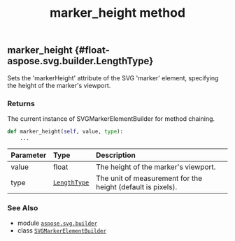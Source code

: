 ﻿---
title: marker_height method
second_title: Aspose.SVG for Python via .NET API References
description: 
type: docs
weight: 50
url: /python-net/aspose.svg.builder/svgmarkerelementbuilder/marker_height/
is_root: false
---

## marker_height {#float-aspose.svg.builder.LengthType}

Sets the 'markerHeight' attribute of the SVG 'marker' element, specifying the height of the marker's viewport.


### Returns 


The current instance of SVGMarkerElementBuilder for method chaining.


```python
def marker_height(self, value, type):
    ...
```


| Parameter | Type | Description |
| :- | :- | :- |
| value | float | The height of the marker's viewport. |
| type | [`LengthType`](/svg/python-net/aspose.svg.builder/lengthtype) | The unit of measurement for the height (default is pixels). |



### See Also
* module [`aspose.svg.builder`](../../)
* class [`SVGMarkerElementBuilder`](/svg/python-net/aspose.svg.builder/svgmarkerelementbuilder)
